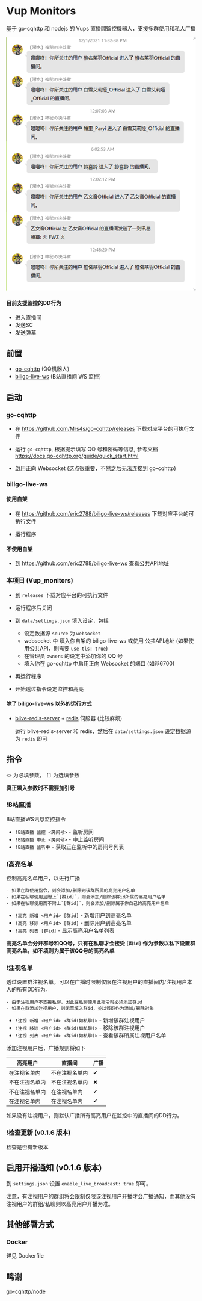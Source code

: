 # Vup Monitors

基于 go-cqhttp 和 nodejs 的 Vups 直播間監控機器人，支援多群使用和私人广播

![showcase](/assets/dd_showcase.png)

#### 目前支援监控的DD行为

- 进入直播间
- 发送SC
- 发送弹幕

## 前置

- [go-cqhttp](https://github.com/Mrs4s/go-cqhttp/) (QQ机器人)
- [biligo-live-ws](https://github.com/eric2788/biligo-live-ws) (B站直播间 WS 监控)

## 启动

### go-cqhttp

- 在 https://github.com/Mrs4s/go-cqhttp/releases 下载对应平台的可执行文件

- 运行 `go-cqhttp`, 根据提示填写 QQ 号和密码等信息, 参考文档 https://docs.go-cqhttp.org/guide/quick_start.html

- 啟用正向 Websocket (这点很重要，不然之后无法连接到 go-cqhttp)

### biligo-live-ws

#### 使用自架

- 在 https://github.com/eric2788/biligo-live-ws/releases 下载对应平台的可执行文件

- 运行程序

#### 不使用自架

- 到 https://github.com/eric2788/biligo-live-ws 查看公共API地址


### 本项目 (Vup_monitors)

- 到 `releases` 下载对应平台的可执行文件

- 运行程序后关闭

- 到 `data/settings.json` 填入设定，包括
    - 设定数据源 `source` 为 `websocket`
    - websocket 中 填入你自架的 biligo-live-ws 或使用 公共API地址 (如果使用公共API，則需要 `use-tls: true`)
    - 在管理员 `owners` 的设定中添加你的 QQ 号
    - 填入你在 go-cqhttp 中启用正向 Websocket 的端口 (如非6700)

- 再运行程序

- 开始透过指令设定监控和高亮


#### 除了 biligo-live-ws 以外的运行方式

- [blive-redis-server](https://github.com/eric2788/blive-redis-server) + [redis](https://www.redis.com.cn/redis-installation.html) 伺服器 (比较麻烦)

    运行 blive-redis-server 和 redis，然后在 `data/settings.json` 设定数据源为 `redis` 即可 

## 指令

`<>` 为必填参数， `[]` 为选填参数

**真正填入参数时不需要加引号**

### !B站直播

B站直播WS讯息监控指令

- `!B站直播 监控 <房间号>` - 监听房间
- `!B站直播 中止 <房间号>` - 中止监听房间
- `!B站直播 监听中` - 获取正在监听中的房间号列表

### !高亮名单

控制高亮名单用户，以进行广播

```log
- 如果在群使用指令，则会添加/删除到该群所属的高亮用户名单
- 如果在私聊使用且附上`[群id]`，则会添加/删除该群id所属的高亮用户名单
- 如果在私聊使用而不附上`[群id]`，则会添加/删除属于你自己的高亮用户名单
```

- `!高亮 新增 <用户id> [群id]` - 新增用户到高亮名单
- `!高亮 移除 <用户id> [群id]` - 删除用户到高亮名单
- `!高亮 列表 [群id]` - 显示高亮用户名单列表

**高亮名单会分开群号和QQ号，只有在私聊才会接受 `[群id]` 作为参数以私下设置群高亮名单，如不填则为属于该QQ号的高亮名单**

### !注视名单

透过设置群注视名单，可以在广播时限制仅限在注视用户的直播间内/注视用户本人的所有DD行为。

```log
- 由于注视用户不支援私聊，因此在私聊使用此指令时必须添加群id
- 如果在群添加注视用户，则无需填入群id，並以该群作为添加/删除对象
```

- `!注视 新增 <用户id> <群id(如私聊)>` - 新增该群注视用户
- `!注视 移除 <用户id> <群id(如私聊)>` - 移除该群注视用户
- `!注视 列表 <用户id> <群id(如私聊)>` - 查看该群所属注视用户名单

添加注视用户后，广播规则将如下

| 高亮用户 | 直播间 | 广播 |
| ------- | ----- | ----- |
| 在注视名单内 | 不在注视名单内 | ✔ |
| 不在注视名单内 | 不在注视名单内 | ✖ |
| 不在注视名单内 | 在注视名单内 | ✔ |
| 在注视名单内 | 在注视名单内 | ✔ |

如果没有注视用户，则默认广播所有高亮用户在监控中的直播间的DD行为。

### !检查更新 (v0.1.6 版本)

检查是否有新版本

## 启用开播通知 (v0.1.6 版本)

到 `settings.json` 设置 `enable_live_broadcast: true` 即可。

注意，有注视用户的群组将会限制仅限该注视用户开播才会广播通知，而其他没有注视用户的群组/私聊则以高亮用户开播为准。

## 其他部署方式

### Docker

详见 Dockerfile

## 鸣谢

[go-cqhttp/node](https://github.com/go-cqhttp/node)
